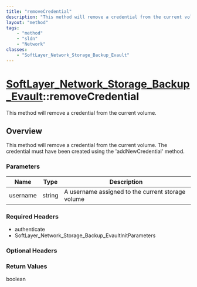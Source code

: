 ```yaml
---
title: "removeCredential"
description: "This method will remove a credential from the current volume. The credential must have been created using the 'addNewCre... "
layout: "method"
tags:
    - "method"
    - "sldn"
    - "Network"
classes:
    - "SoftLayer_Network_Storage_Backup_Evault"
---
```

# [SoftLayer_Network_Storage_Backup_Evault](/reference/services/SoftLayer_Network_Storage_Backup_Evault)::removeCredential

This method will remove a credential from the current volume.


## Overview 
This method will remove a credential from the current volume. The credential must have been created using the 'addNewCredential' method. 

### Parameters 
|Name | Type | Description |
| --- | --- | --- |
|username| string| A username assigned to the current storage volume|


### Required Headers
* authenticate
* SoftLayer_Network_Storage_Backup_EvaultInitParameters

### Optional Headers

### Return Values
boolean

